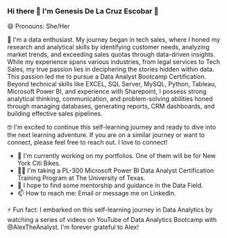 ### Hi there 👋 I'm Genesis De La Cruz Escobar 🙂
😄 Pronouns: She/Her

💬 I'm a data enthusiast. My journey began in tech sales, where I honed my research and analytical skills by identifying customer needs, analyzing market trends, and exceeding sales quotas through data-driven insights. While my experience spans various industries, from legal services to Tech Sales, my true passion lies in deciphering the stories hidden within data.
This passion led me to pursue a Data Analyst Bootcamp Certification. Beyond technical skills like EXCEL, SQL Server, MySQL, Python, Tableau, Microsoft Power BI, and experience with Sharepoint, I possess strong analytical thinking, communication, and problem-solving abilities honed through managing databases, generating reports, CRM dashboards, and building effective sales pipelines.

🤓 I'm excited to continue this self-learning journey and ready to dive into the next learning adventure. If you are on a similar journey or want to connect, please feel free to reach out. I love to connect!


- 🔭 I'm currently working on my portfolios. One of them will be for New York Citi Bikes.
- 👩‍🏫 I'm taking a PL-300 Microsoft Power BI Data Analyst Certification Training Program at The University of Texas.
- 🤔 I hope to find some mentorship and guidance in the Data Field. 
- 📫 How to reach me: Email or message me on LinkedIn.
         
⚡ Fun fact: I embarked on this self-learning journey in Data Analytics by watching a series of videos on YouTube of Data Analytics Bootcamp with @AlexTheAnalyst. I'm forever grateful to Alex!

